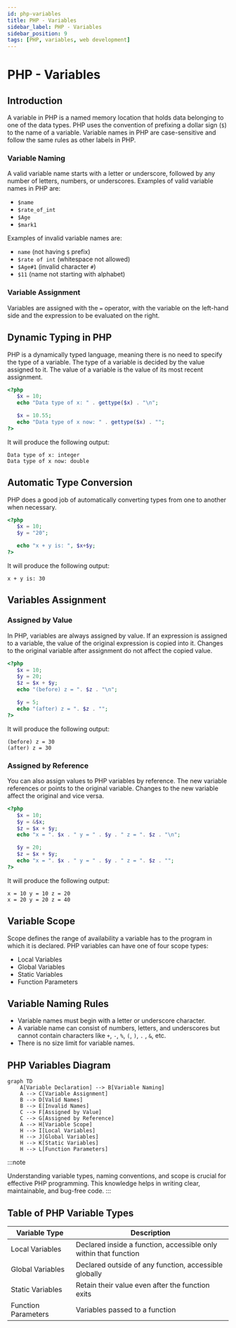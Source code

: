 ```yaml
---
id: php-variables
title: PHP - Variables
sidebar_label: PHP - Variables
sidebar_position: 9
tags: [PHP, variables, web development]
---
```


# PHP - Variables

## Introduction

A variable in PHP is a named memory location that holds data belonging to one of the data types. PHP uses the convention of prefixing a dollar sign (`$`) to the name of a variable. Variable names in PHP are case-sensitive and follow the same rules as other labels in PHP.

### Variable Naming

A valid variable name starts with a letter or underscore, followed by any number of letters, numbers, or underscores. Examples of valid variable names in PHP are:

- `$name`
- `$rate_of_int`
- `$Age`
- `$mark1`

Examples of invalid variable names are:

- `name` (not having `$` prefix)
- `$rate of int` (whitespace not allowed)
- `$Age#1` (invalid character `#`)
- `$11` (name not starting with alphabet)

### Variable Assignment

Variables are assigned with the `=` operator, with the variable on the left-hand side and the expression to be evaluated on the right.

## Dynamic Typing in PHP

PHP is a dynamically typed language, meaning there is no need to specify the type of a variable. The type of a variable is decided by the value assigned to it. The value of a variable is the value of its most recent assignment.

```php
<?php
   $x = 10;
   echo "Data type of x: " . gettype($x) . "\n";

   $x = 10.55;
   echo "Data type of x now: " . gettype($x) . "";
?>
```

It will produce the following output:

```
Data type of x: integer
Data type of x now: double
```

## Automatic Type Conversion

PHP does a good job of automatically converting types from one to another when necessary.

```php
<?php
   $x = 10;
   $y = "20";

   echo "x + y is: ", $x+$y;
?>
```

It will produce the following output:

```
x + y is: 30
```

## Variables Assignment

### Assigned by Value

In PHP, variables are always assigned by value. If an expression is assigned to a variable, the value of the original expression is copied into it. Changes to the original variable after assignment do not affect the copied value.

```php
<?php
   $x = 10;
   $y = 20;
   $z = $x + $y;
   echo "(before) z = ". $z . "\n";

   $y = 5;
   echo "(after) z = ". $z . "";
?>
```

It will produce the following output:

```
(before) z = 30
(after) z = 30
```

### Assigned by Reference

You can also assign values to PHP variables by reference. The new variable references or points to the original variable. Changes to the new variable affect the original and vice versa.

```php
<?php
   $x = 10;
   $y = &$x;
   $z = $x + $y;
   echo "x = ". $x . " y = " . $y . " z = ". $z . "\n";

   $y = 20;
   $z = $x + $y;
   echo "x = ". $x . " y = " . $y . " z = ". $z . "";
?>
```

It will produce the following output:

```
x = 10 y = 10 z = 20
x = 20 y = 20 z = 40
```

## Variable Scope

Scope defines the range of availability a variable has to the program in which it is declared. PHP variables can have one of four scope types:

- Local Variables
- Global Variables
- Static Variables
- Function Parameters

## Variable Naming Rules

- Variable names must begin with a letter or underscore character.
- A variable name can consist of numbers, letters, and underscores but cannot contain characters like `+`, `-`, `%`, `(`, `)`, `.` , `&`, etc.
- There is no size limit for variable names.

## PHP Variables Diagram

```mermaid
graph TD
    A[Variable Declaration] --> B[Variable Naming]
    A --> C[Variable Assignment]
    B --> D[Valid Names]
    B --> E[Invalid Names]
    C --> F[Assigned by Value]
    C --> G[Assigned by Reference]
    A --> H[Variable Scope]
    H --> I[Local Variables]
    H --> J[Global Variables]
    H --> K[Static Variables]
    H --> L[Function Parameters]
```

:::note

Understanding variable types, naming conventions, and scope is crucial for effective PHP programming. This knowledge helps in writing clear, maintainable, and bug-free code.
:::

## Table of PHP Variable Types

| Variable Type         | Description                                         |
|-----------------------|-----------------------------------------------------|
| Local Variables       | Declared inside a function, accessible only within that function |
| Global Variables      | Declared outside of any function, accessible globally |
| Static Variables      | Retain their value even after the function exits   |
| Function Parameters   | Variables passed to a function                     |
